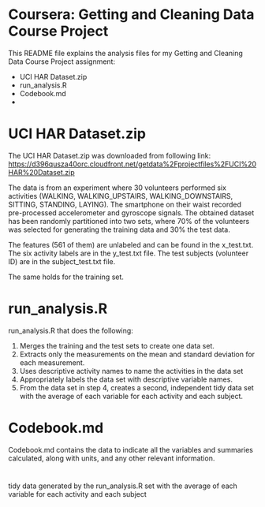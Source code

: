 # Coursera: Getting and Cleaning Data Course Project

This README file explains the analysis files for my Getting and Cleaning Data Course Project assignment:
- UCI HAR Dataset.zip
- run_analysis.R
- Codebook.md
- 

# UCI HAR Dataset.zip

The UCI HAR Dataset.zip was downloaded from following link:
https://d396qusza40orc.cloudfront.net/getdata%2Fprojectfiles%2FUCI%20HAR%20Dataset.zip

The data is from an experiment where 30 volunteers performed six activities (WALKING, WALKING_UPSTAIRS, WALKING_DOWNSTAIRS, SITTING, STANDING, LAYING). The smartphone on their waist recorded pre-processed accelerometer and gyroscope signals. The obtained dataset has been randomly partitioned into two sets, where 70% of the volunteers was selected for generating the training data and 30% the test data. 

The features (561 of them) are unlabeled and can be found in the x_test.txt. The six activity labels are in the y_test.txt file. The test subjects (volunteer ID) are in the subject_test.txt file.

The same holds for the training set.

# run_analysis.R

run_analysis.R that does the following:

1. Merges the training and the test sets to create one data set.
2. Extracts only the measurements on the mean and standard deviation for each measurement.
3. Uses descriptive activity names to name the activities in the data set
4. Appropriately labels the data set with descriptive variable names.
5. From the data set in step 4, creates a second, independent tidy data set with the average of each variable for each activity and each subject.

# Codebook.md

Codebook.md contains the data to indicate all the variables and summaries calculated, along with units, and any other relevant information.

# 

tidy data generated by the run_analysis.R set with the average of each variable for each activity and each subject
